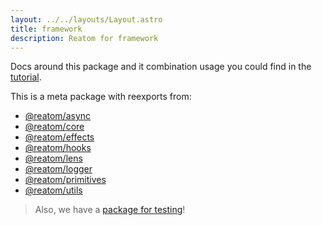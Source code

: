 ```yaml
---
layout: ../../layouts/Layout.astro
title: framework
description: Reatom for framework
---
```


Docs around this package and it combination usage you could find in the [tutorial](/tutorial).

This is a meta package with reexports from:

- [@reatom/async](https://reatom.dev/packages/async)
- [@reatom/core](https://reatom.dev/core)
- [@reatom/effects](https://reatom.dev/packages/effects)
- [@reatom/hooks](https://reatom.dev/packages/hooks)
- [@reatom/lens](https://reatom.dev/packages/lens)
- [@reatom/logger](https://reatom.dev/packages/logger)
- [@reatom/primitives](https://reatom.dev/packages/primitives)
- [@reatom/utils](https://reatom.dev/packages/utils)

> Also, we have a [package for testing](/packages/testing)!

<!-- All exported variables: -->
